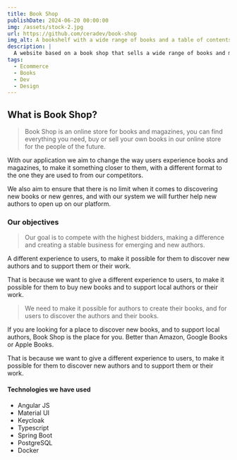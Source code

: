 ```yaml
---
title: Book Shop
publishDate: 2024-06-20 00:00:00
img: /assets/stock-2.jpg
url: https://github.com/ceradev/book-shop
img_alt: A bookshelf with a wide range of books and a table of contents to browse
description: |
  A website based on a book shop that sells a wide range of books and magazines, all in one place, you can find everything you need, buy or sell your own books in our online store for the people of the future.
tags:
  - Ecommerce
  - Books
  - Dev
  - Design
---
```


## What is Book Shop?

> Book Shop is an online store for books and magazines, you can find everything you need, buy or sell your own books in our online store for the people of the future.

With our application we aim to change the way users experience books and magazines, to make it something closer to them, with a different format to the one they are used to from our competitors.  

We also aim to ensure that there is no limit when it comes to discovering new books or new genres, and with our system we will further help new authors to open up on our platform.

### Our objectives

> Our goal is to compete with the highest bidders, making a difference and creating a stable business for emerging and new authors.

A different experience to users, to make it possible for them to discover new authors and to support them or their work.

That is because we want to give a different experience to users, to make it possible for them to buy new books and to support local authors or their work.

> We need to make it possible for authors to create their books, and for users to discover the authors and their books.

If you are looking for a place to discover new books, and to support local authors, Book Shop is the place for you. Better than Amazon, Google Books or Apple Books.

That is because we want to give a different experience to users, to make it possible for them to discover new authors and to support them or their work.

#### Technologies we have used

- Angular JS
- Material UI
- Keycloak
- Typescript
- Spring Boot
- PostgreSQL
- Docker

